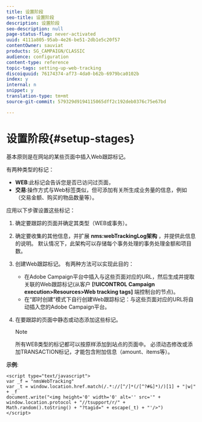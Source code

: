 ```yaml
---
title: 设置阶段
seo-title: 设置阶段
description: 设置阶段
seo-description: null
page-status-flag: never-activated
uuid: 4111a805-95ab-4e26-be51-2db1e5c20f57
contentOwner: sauviat
products: SG_CAMPAIGN/CLASSIC
audience: configuration
content-type: reference
topic-tags: setting-up-web-tracking
discoiquuid: 76174374-af73-4da0-b62b-6979bca0102b
index: y
internal: n
snippet: y
translation-type: tm+mt
source-git-commit: 579329d9194115065dff2c192deb0376c75e67bd

---
```



# 设置阶段{#setup-stages}

基本原则是在网站的某些页面中插入Web跟踪标记。

有两种类型的标记：

* **WEB**:此标记会告诉您是否已访问过页面，
* **交易**:操作方式与Web标签类似，但可添加有关所生成业务量的信息，例如（交易金额、购买的物品数量等）。

应用以下步骤设置这些标记：

1. 确定要跟踪的页面并确定其类型（WEB或事务）。
1. 确定要收集的其他信息，并扩展 **nms:webTrackingLog架构** ，并提供此信息的说明。 默认情况下，此架构可以存储每个事务处理的事务处理金额和项目数。
1. 创建Web跟踪标记。 有两种方法可以实现此目的：

   * 在Adobe Campaign平台中插入与这些页面对应的URL，然后生成并提取关联的Web跟踪标记(从客户 **[!UICONTROL Campaign execution>Resources>Web tracking tags]** 端控制台的节点)。
   * 在“即时创建”模式下自行创建Web跟踪标记：与这些页面对应的URL将自动插入您的Adobe Campaign平台。

1. 在要跟踪的页面中静态或动态添加这些标记。

   >[!NOTE]
   >
   >所有WEB类型的标记都可以按原样添加到站点的页面中。 必须动态修改或添加TRANSACTION标记，才能包含附加信息（amount、items等）。

**示例**:

```
<script type="text/javascript">
var _f = "nmsWebTracking"
var _t = window.location.href.match(/.*://[^/]*(/[^?#&]*)/)[1] + "|w|" + _f
document.write("<img height='0' width='0' alt='' src='" +
window.location.protocol + "//tsupport/r/" +
Math.random().toString() + "?tagid=" + escape(_t) + "'/>")
</script>
```

